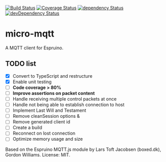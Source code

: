 [![Build Status](https://travis-ci.org/rovale/micro-mqtt.svg?branch=master)](https://travis-ci.org/rovale/micro-mqtt)
[![Coverage Status](https://coveralls.io/repos/github/rovale/micro-mqtt/badge.svg?branch=master)](https://coveralls.io/github/rovale/micro-mqtt?branch=master)
[![dependency Status](https://david-dm.org/rovale/micro-mqtt/status.svg)](https://david-dm.org/rovale/micro-mqtt)
[![devDependency Status](https://david-dm.org/rovale/micro-mqtt/dev-status.svg)](https://david-dm.org/rovale/micro-mqtt#info=devDependencies)
# micro-mqtt

A MQTT client for Espruino.

## TODO list
- [x] Convert to TypeScript and restructure
- [x] Enable unit testing
- [ ] **Code coverage > 80%**
- [ ] **Improve assertions on packet content**
- [ ] Handle receiving multiple control packets at once
- [ ] Handle not being able to establish connection to host
- [ ] Implement Last Will and Testament
- [ ] Remove cleanSession options &
- [ ] Remove generated client id
- [ ] Create a build
- [ ] Reconnect on lost connection
- [ ] Optimize memory usage and size

Based on the Espruino MQTT.js module by Lars Toft Jacobsen (boxed.dk), Gordon Williams. License: MIT.

